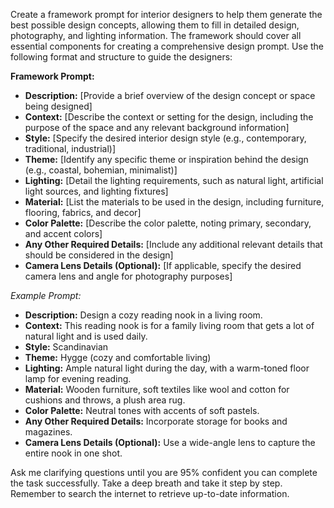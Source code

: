 Create a framework prompt for interior designers to help them generate the best possible design concepts, allowing them to fill in detailed design, photography, and lighting information. The framework should cover all essential components for creating a comprehensive design prompt. Use the following format and structure to guide the designers:

**Framework Prompt:**
- **Description:** [Provide a brief overview of the design concept or space being designed]
- **Context:** [Describe the context or setting for the design, including the purpose of the space and any relevant background information]
- **Style:** [Specify the desired interior design style (e.g., contemporary, traditional, industrial)]
- **Theme:** [Identify any specific theme or inspiration behind the design (e.g., coastal, bohemian, minimalist)]
- **Lighting:** [Detail the lighting requirements, such as natural light, artificial light sources, and lighting fixtures]
- **Material:** [List the materials to be used in the design, including furniture, flooring, fabrics, and decor]
- **Color Palette:** [Describe the color palette, noting primary, secondary, and accent colors]
- **Any Other Required Details:** [Include any additional relevant details that should be considered in the design]
- **Camera Lens Details (Optional):** [If applicable, specify the desired camera lens and angle for photography purposes]

*Example Prompt:*
- **Description:** Design a cozy reading nook in a living room.
- **Context:** This reading nook is for a family living room that gets a lot of natural light and is used daily.
- **Style:** Scandinavian
- **Theme:** Hygge (cozy and comfortable living)
- **Lighting:** Ample natural light during the day, with a warm-toned floor lamp for evening reading.
- **Material:** Wooden furniture, soft textiles like wool and cotton for cushions and throws, a plush area rug.
- **Color Palette:** Neutral tones with accents of soft pastels.
- **Any Other Required Details:** Incorporate storage for books and magazines.
- **Camera Lens Details (Optional):** Use a wide-angle lens to capture the entire nook in one shot.

Ask me clarifying questions until you are 95% confident you can complete the task successfully. Take a deep breath and take it step by step. Remember to search the internet to retrieve up-to-date information.